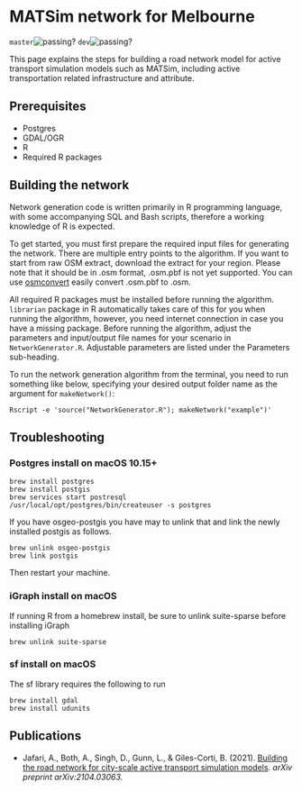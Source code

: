 # MATSim network for Melbourne
`master`![passing?](https://github.com/matsim-melbourne/network/workflows/build/badge.svg?branch=master) `dev`![passing?](https://github.com/matsim-melbourne/network/workflows/build/badge.svg?branch=dev)

This page explains the steps for building a road network model for active transport simulation models such as MATSim, including active transportation related infrastructure and attribute.    

## Prerequisites
* Postgres
* GDAL/OGR
* R
* Required R packages

## Building the network

Network generation code is written primarily in R programming language, with some accompanying SQL and Bash scripts, therefore a working knowledge of R is expected.

To get started, you must first prepare the required input files for generating the network.
There are multiple entry points to the algorithm. If you want to start from raw OSM extract, download the extract for your region. Please note that it should be in .osm format, .osm.pbf is not yet supported. You can use [osmconvert](https://wiki.openstreetmap.org/wiki/Osmconvert) easily convert .osm.pbf to .osm.

All required R packages must be installed before running the algorithm.
`librarian` package in R automatically takes care of this for you when running the algorithm, however, you need internet connection in case you have a missing package.
Before running the algorithm, adjust the parameters and input/output file names for your scenario in `NetworkGenerator.R`.
Adjustable parameters are listed under the Parameters sub-heading.

To run the network generation algorithm from the terminal, you need to run something like below, specifying your desired output folder name as the argument for `makeNetwork()`:
```
Rscript -e 'source("NetworkGenerator.R"); makeNetwork("example")'

```

## Troubleshooting
### Postgres install on macOS 10.15+
```
brew install postgres
brew install postgis
brew services start postresql
/usr/local/opt/postgres/bin/createuser -s postgres
```
If you have osgeo-postgis you have may to unlink that and link the newly installed postgis as follows.
```
brew unlink osgeo-postgis
brew link postgis
```
Then restart your machine.

### iGraph install on macOS
If running R from a homebrew install, be sure to unlink suite-sparse before installing iGraph
```
brew unlink suite-sparse
```

### sf install on macOS
The sf library requires the following to run
```
brew install gdal
brew install udunits
```

## Publications
- Jafari, A., Both, A., Singh, D., Gunn, L., & Giles-Corti, B. (2021). [Building the road network for city-scale active transport simulation models](https://arxiv.org/abs/2104.03063). *arXiv preprint arXiv:2104.03063.*
